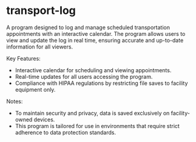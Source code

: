 # transport-log

A program designed to log and manage scheduled transportation appointments with an interactive calendar. The program allows users to view and update the log in real time, ensuring accurate and up-to-date information for all viewers.

Key Features:
- Interactive calendar for scheduling and viewing appointments.
- Real-time updates for all users accessing the program.
- Compliance with HIPAA regulations by restricting file saves to facility equipment only.

Notes:
- To maintain security and privacy, data is saved exclusively on facility-owned devices.
- This program is tailored for use in environments that require strict adherence to data protection standards.